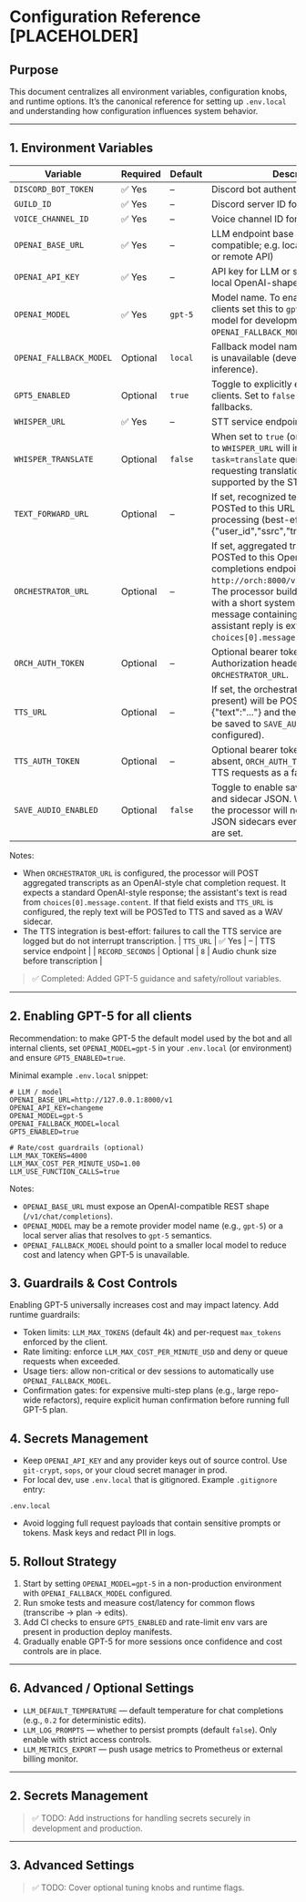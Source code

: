 # Configuration Reference [PLACEHOLDER]

## Purpose
This document centralizes all environment variables, configuration knobs, and runtime options. It’s the canonical reference for setting up `.env.local` and understanding how configuration influences system behavior.

---

## 1. Environment Variables

| Variable | Required | Default | Description |
|----------|----------|---------|-------------|
| `DISCORD_BOT_TOKEN` | ✅ Yes | – | Discord bot authentication token |
| `GUILD_ID` | ✅ Yes | – | Discord server ID for auto-join |
| `VOICE_CHANNEL_ID` | ✅ Yes | – | Voice channel ID for auto-join |
| `OPENAI_BASE_URL` | ✅ Yes | – | LLM endpoint base URL (OpenAI-compatible; e.g. local llama.cpp server or remote API) |
| `OPENAI_API_KEY` | ✅ Yes | – | API key for LLM or service token for local OpenAI-shaped servers |
| `OPENAI_MODEL` | ✅ Yes | `gpt-5` | Model name. To enable GPT-5 for all clients set this to `gpt-5`. Keep a fallback model for development (see `OPENAI_FALLBACK_MODEL`). |
| `OPENAI_FALLBACK_MODEL` | Optional | `local` | Fallback model name to use when `gpt-5` is unavailable (development/local inference). |
| `GPT5_ENABLED` | Optional | `true` | Toggle to explicitly enable GPT-5 for all clients. Set to `false` to disable and force fallbacks. |
| `WHISPER_URL` | ✅ Yes | – | STT service endpoint |
| `WHISPER_TRANSLATE` | Optional | `false` | When set to `true` (or `1`), the audio sent to `WHISPER_URL` will include a `task=translate` query parameter requesting translation into English when supported by the STT service. |
| `TEXT_FORWARD_URL` | Optional | – | If set, recognized text (JSON) will be POSTed to this URL for downstream processing (best-effort). Payload: {"user_id","ssrc","transcript"}. |
| `ORCHESTRATOR_URL` | Optional | – | If set, aggregated transcripts will be POSTed to this OpenAI-compatible chat completions endpoint (e.g. `http://orch:8000/v1/chat/completions`). The processor builds a chat request with a short system message and a user message containing the transcript. The assistant reply is extracted from `choices[0].message.content` if present. |
| `ORCH_AUTH_TOKEN` | Optional | – | Optional bearer token sent in the Authorization header when calling `ORCHESTRATOR_URL`. |
| `TTS_URL` | Optional | – | If set, the orchestrator's `reply` field (if present) will be POSTed to this URL as {"text":"..."} and the returned audio will be saved to `SAVE_AUDIO_DIR` (if configured). |
| `TTS_AUTH_TOKEN` | Optional | – | Optional bearer token for `TTS_URL`. If absent, `ORCH_AUTH_TOKEN` will be used for TTS requests as a fallback. |
| `SAVE_AUDIO_ENABLED` | Optional | `false` | Toggle to enable saving decoded WAVs and sidecar JSON. When `false` (default) the processor will not write WAV or JSON sidecars even if `SAVE_AUDIO_DIR_*` are set. |

Notes:
- When `ORCHESTRATOR_URL` is configured, the processor will POST aggregated transcripts as an OpenAI-style chat completion request. It expects a standard OpenAI-style response; the assistant's text is read from `choices[0].message.content`. If that field exists and `TTS_URL` is configured, the reply text will be POSTed to TTS and saved as a WAV sidecar.
- The TTS integration is best-effort: failures to call the TTS service are logged but do not interrupt transcription.
| `TTS_URL` | ✅ Yes | – | TTS service endpoint |
| `RECORD_SECONDS` | Optional | `8` | Audio chunk size before transcription |

> ✅ Completed: Added GPT-5 guidance and safety/rollout variables.

---

## 2. Enabling GPT-5 for all clients

Recommendation: to make GPT-5 the default model used by the bot and all internal clients, set `OPENAI_MODEL=gpt-5` in your `.env.local` (or environment) and ensure `GPT5_ENABLED=true`.

Minimal example `.env.local` snippet:

```env
# LLM / model
OPENAI_BASE_URL=http://127.0.0.1:8000/v1
OPENAI_API_KEY=changeme
OPENAI_MODEL=gpt-5
OPENAI_FALLBACK_MODEL=local
GPT5_ENABLED=true

# Rate/cost guardrails (optional)
LLM_MAX_TOKENS=4000
LLM_MAX_COST_PER_MINUTE_USD=1.00
LLM_USE_FUNCTION_CALLS=true
```

Notes:
- `OPENAI_BASE_URL` must expose an OpenAI-compatible REST shape (`/v1/chat/completions`).
- `OPENAI_MODEL` may be a remote provider model name (e.g., `gpt-5`) or a local server alias that resolves to `gpt-5` semantics.
- `OPENAI_FALLBACK_MODEL` should point to a smaller local model to reduce cost and latency when GPT-5 is unavailable.

## 3. Guardrails & Cost Controls

Enabling GPT-5 universally increases cost and may impact latency. Add runtime guardrails:

- Token limits: `LLM_MAX_TOKENS` (default 4k) and per-request `max_tokens` enforced by the client.
- Rate limiting: enforce `LLM_MAX_COST_PER_MINUTE_USD` and deny or queue requests when exceeded.
- Usage tiers: allow non-critical or dev sessions to automatically use `OPENAI_FALLBACK_MODEL`.
- Confirmation gates: for expensive multi-step plans (e.g., large repo-wide refactors), require explicit human confirmation before running full GPT-5 plan.

## 4. Secrets Management

- Keep `OPENAI_API_KEY` and any provider keys out of source control. Use `git-crypt`, `sops`, or your cloud secret manager in prod.
- For local dev, use `.env.local` that is gitignored. Example `.gitignore` entry:

```
.env.local
```

- Avoid logging full request payloads that contain sensitive prompts or tokens. Mask keys and redact PII in logs.

## 5. Rollout Strategy

1. Start by setting `OPENAI_MODEL=gpt-5` in a non-production environment with `OPENAI_FALLBACK_MODEL` configured.
2. Run smoke tests and measure cost/latency for common flows (transcribe -> plan -> edits).
3. Add CI checks to ensure `GPT5_ENABLED` and rate-limit env vars are present in production deploy manifests.
4. Gradually enable GPT-5 for more sessions once confidence and cost controls are in place.

---

## 6. Advanced / Optional Settings

- `LLM_DEFAULT_TEMPERATURE` — default temperature for chat completions (e.g., `0.2` for deterministic edits).
- `LLM_LOG_PROMPTS` — whether to persist prompts (default `false`). Only enable with strict access controls.
- `LLM_METRICS_EXPORT` — push usage metrics to Prometheus or external billing monitor.

---

## 2. Secrets Management
> ✅ TODO: Add instructions for handling secrets securely in development and production.

---

## 3. Advanced Settings
> ✅ TODO: Cover optional tuning knobs and runtime flags.
